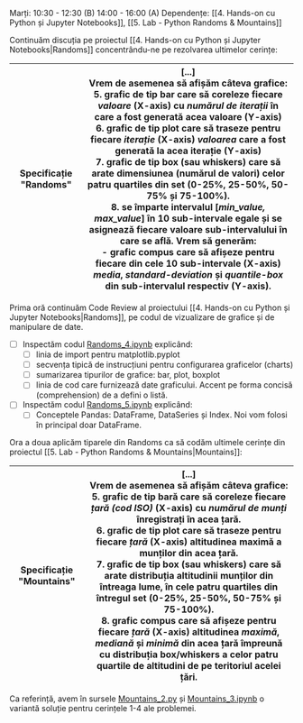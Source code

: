 Marți: 10:30 - 12:30 (B)
      14:00 - 16:00 (A)
Dependențe: [[4. Hands-on cu Python și Jupyter Notebooks]], [[5. Lab - Python Randoms & Mountains]]

Continuăm discuția pe proiectul  [[4. Hands-on cu Python și Jupyter Notebooks|Randoms]] concentrându-ne pe rezolvarea ultimelor cerințe:

| Specificație "Randoms" | \[...\]<br>   Vrem de asemenea să afișăm câteva grafice: <br>	5. grafic de tip bar care să coreleze fiecare *valoare* (X-axis) cu *numărul de iterații* în care a fost generată acea valoare (Y-axis)<br>	6. grafic de tip plot care să traseze pentru fiecare *iterație* (X-axis) *valoarea* care a fost generată la acea iterație (Y-axis)<br>	7. grafic de tip box (sau whiskers) care să arate dimensiunea (numărul de valori) celor patru quartiles din set (0-25%, 25-50%, 50-75% și 75-100%).<br>	8. se împarte intervalul \[*min_value,* *max_value*\] în 10 sub-intervale egale și se asignează fiecare valoare sub-intervalului în care se află. Vrem să generăm:<br>		- grafic compus care să afișeze pentru fiecare din cele 10 sub-intervale (X-axis) *media*, *standard-deviation* și *quantile-box* din sub-intervalul respectiv (Y-axis). |
| ---------------------- | --------------------------------------------------------------------------------------------------------------------------------------------------------------------------------------------------------------------------------------------------------------------------------------------------------------------------------------------------------------------------------------------------------------------------------------------------------------------------------------------------------------------------------------------------------------------------------------------------------------------------------------------------------------------------------------------------------------------------------------------------------------------------------------------------------------------------------------------------------- |

Prima oră continuăm Code Review al proiectului [[4. Hands-on cu Python și Jupyter Notebooks|Randoms]], pe codul de vizualizare de grafice și de manipulare de date.
 - [ ] Inspectăm codul [Randoms_4.ipynb](https://github.com/inproted/CodeSinaia-2025/blob/main/IntroToPy/Randoms_4.ipynb) explicând:
	- [ ] linia de import pentru matplotlib.pyplot
	- [ ] secvența tipică de instrucțiuni pentru configurarea graficelor (charts)
	- [ ] sumarizarea tipurilor de grafice: bar, plot, boxplot
	- [ ] linia de cod care furnizează date graficului. Accent pe forma concisă (comprehension) de a defini o listă.
- [ ] Inspectăm codul [Randoms_5.ipynb](https://github.com/inproted/CodeSinaia-2025/blob/main/IntroToPy/Randoms_5.ipynb) explicând:
	- [ ] Conceptele Pandas: DataFrame, DataSeries și Index. Noi vom folosi în principal doar DataFrame.

Ora a doua aplicăm tiparele din Randoms ca să codăm ultimele cerințe din proiectul [[5. Lab - Python Randoms & Mountains|Mountains]]:

| Specificație "Mountains" | [...]<br>Vrem de asemenea să afișăm câteva grafice: <br>	5. grafic de tip bară care să coreleze fiecare *țară (cod ISO)* (X-axis) cu *numărul de munți* înregistrați în acea țară.<br>	6. grafic de tip plot care să traseze pentru fiecare *țară* (X-axis) altitudinea maximă a munților din acea țară.<br>	7. grafic de tip box (sau whiskers) care să arate distribuția altitudinii munților din întreaga lume, în cele patru quartiles din întregul set (0-25%, 25-50%, 50-75% și 75-100%).<br>	8. grafic compus care să afișeze pentru fiecare *țară* (X-axis) altitudinea *maximă*, *mediană* și *minimă* din acea țară împreună cu distribuția box/whiskers a celor patru quartile de altitudini de pe teritoriul acelei țări. |
| ------------------------ | ------------------------------------------------------------------------------------------------------------------------------------------------------------------------------------------------------------------------------------------------------------------------------------------------------------------------------------------------------------------------------------------------------------------------------------------------------------------------------------------------------------------------------------------------------------------------------------------------------------------------------------------------------------------------------------------------------------------------------------- |
Ca referință, avem în sursele [Mountains_2.py](https://github.com/inproted/CodeSinaia-2025/blob/main/IntroToPy/Mountains_2.py) și [Mountains_3.ipynb](https://github.com/inproted/CodeSinaia-2025/blob/main/IntroToPy/Mountains_3.ipynb) o variantă soluție pentru cerințele 1-4 ale problemei.


